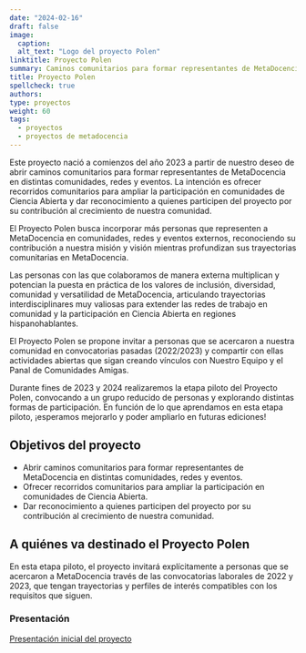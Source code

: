 ```yaml
---
date: "2024-02-16"
draft: false
image:
  caption: 
  alt_text: "Logo del proyecto Polen"
linktitle: Proyecto Polen
summary: Caminos comunitarios para formar representantes de MetaDocencia en distintas comunidades, redes y eventos
title: Proyecto Polen
spellcheck: true
authors: 
type: proyectos
weight: 60
tags:
  - proyectos
  - proyectos de metadocencia
---
```


Este proyecto nació a comienzos del año 2023 a partir de nuestro deseo de abrir caminos comunitarios para formar representantes de MetaDocencia en distintas comunidades, redes y eventos. La intención es ofrecer recorridos comunitarios para ampliar la participación en comunidades de Ciencia Abierta y dar reconocimiento a quienes participen del proyecto por su contribución al crecimiento de nuestra comunidad.

El Proyecto Polen busca incorporar más personas que representen a MetaDocencia en comunidades, redes y eventos externos, reconociendo su contribución a nuestra misión y visión mientras profundizan sus trayectorias comunitarias en MetaDocencia.

Las personas con las que colaboramos de manera externa multiplican y potencian la puesta en práctica de los valores de inclusión, diversidad, comunidad y versatilidad de MetaDocencia, articulando trayectorias interdisciplinares muy valiosas para extender las redes de trabajo en comunidad y la participación en Ciencia Abierta en regiones hispanohablantes.

El Proyecto Polen se propone invitar a personas que se acercaron a nuestra comunidad en convocatorias pasadas (2022/2023) y compartir con ellas actividades abiertas que sigan creando vínculos con Nuestro Equipo y el Panal de Comunidades Amigas.

Durante fines de 2023 y 2024 realizaremos la etapa piloto del Proyecto Polen, convocando a un grupo reducido de personas y explorando distintas formas de participación. En función de lo que aprendamos en esta etapa piloto, ¡esperamos mejorarlo y poder ampliarlo en futuras ediciones!

## Objetivos del proyecto
* Abrir caminos comunitarios para formar representantes de MetaDocencia en distintas comunidades, redes y eventos.
* Ofrecer recorridos comunitarios para ampliar la participación en comunidades de Ciencia Abierta.
* Dar reconocimiento a quienes participen del proyecto por su contribución al crecimiento de nuestra comunidad. 

## A quiénes va destinado el Proyecto Polen 
En esta etapa piloto, el proyecto invitará explícitamente a personas que se acercaron a MetaDocencia través de las convocatorias laborales de 2022 y 2023, que tengan trayectorias y perfiles de interés compatibles con los requisitos que siguen.

### Presentación
[Presentación inicial del proyecto](https://docs.google.com/presentation/d/1nkfA4GI29CW1mAK6hA4BC-jZb0CmkUOwjERpH5qP02k/edit#slide=id.g1ec323887ac_2_58 "presentación proyecto Polen")




